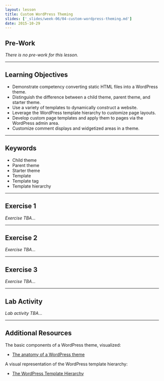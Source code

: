 ```yaml
---
layout: lesson
title: Custom WordPress Theming
slides: ['_slides/week-06/04-custom-wordpress-theming.md']
date: 2015-10-29
---
```


## Pre-Work

*There is no pre-work for this lesson.*

---

## Learning Objectives

- Demonstrate competency converting static HTML files into a WordPress theme.
- Distinguish the difference between a child theme, parent theme, and starter theme.
- Use a variety of templates to dynamically construct a website.
- Leverage the WordPress template hierarchy to customize page layouts.
- Develop custom page templates and apply them to pages via the WordPress admin area.
- Customize comment displays and widgetized areas in a theme.

---

## Keywords

- Child theme
- Parent theme
- Starter theme
- Template
- Template tag
- Template hierarchy

---

## Exercise 1

*Exercise TBA...*

---

## Exercise 2

*Exercise TBA...*

---

## Exercise 3

*Exercise TBA...*

---

## Lab Activity

*Lab activity TBA...*

---

## Additional Resources

The basic components of a WordPress theme, visualized:

- [The anatomy of a WordPress theme](https://yoast.com/wordpress-theme-anatomy/)

A visual representation of the WordPress template hierarchy:

- [The WordPress Template Hierarchy](http://wphierarchy.com/)
